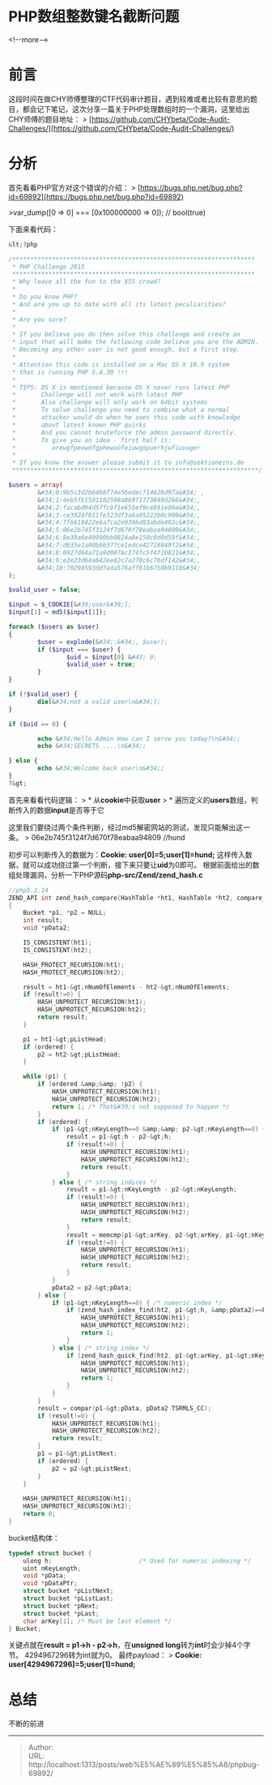 # PHP数组整数键名截断问题


&lt;!--more--&gt;

# 前言

这段时间在做CHY师傅整理的CTF代码审计题目，遇到较难或者比较有意思的题目，都会记下笔记，这次分享一篇关于PHP处理数组时的一个漏洞，这里给出CHY师傅的题目地址：
&gt; [https://github.com/CHYbeta/Code-Audit-Challenges/](https://github.com/CHYbeta/Code-Audit-Challenges/)


# 分析
首先看看PHP官方对这个错误的介绍：
&gt; [https://bugs.php.net/bug.php?id=69892](https://bugs.php.net/bug.php?id=69892)


&gt;var_dump([0 =&gt; 0] === [0x100000000 =&gt; 0]); // bool(true)

下面来看代码：
```PHP
&lt;?php

/*******************************************************************
 * PHP Challenge 2015
 *******************************************************************
 * Why leave all the fun to the XSS crowd?
 *
 * Do you know PHP?
 * And are you up to date with all its latest peculiarities?
 *
 * Are you sure?
 *
 * If you believe you do then solve this challenge and create an
 * input that will make the following code believe you are the ADMIN.
 * Becoming any other user is not good enough, but a first step.
 *
 * Attention this code is installed on a Mac OS X 10.9 system
 * that is running PHP 5.4.30 !!!
 *
 * TIPS: OS X is mentioned because OS X never runs latest PHP
 *       Challenge will not work with latest PHP
 *       Also challenge will only work on 64bit systems
 *       To solve challenge you need to combine what a normal
 *       attacker would do when he sees this code with knowledge
 *       about latest known PHP quirks
 *       And you cannot bruteforce the admin password directly.
 *       To give you an idea - first half is:
 *          orewgfpeowöfgphewoöfeiuwgöpuerhjwfiuvuger
 *
 * If you know the answer please submit it to info@sektioneins.de
 ********************************************************************/

$users = array(
        &#34;0:9b5c3d2b64b8f74e56edec71462bd97a&#34; ,
        &#34;1:4eb5fb1501102508a86971773849d266&#34;,
        &#34;2:facabd94d57fc9f1e655ef9ce891e86e&#34;,
        &#34;3:ce3924f011fe323df3a6a95222b0c909&#34;,
        &#34;4:7f6618422e6a7ca2e939bd83abde402c&#34;,
        &#34;5:06e2b745f3124f7d670f78eabaa94809&#34;,
        &#34;6:8e39a6e40900bb0824a8e150c0d0d59f&#34;,
        &#34;7:d035e1a80bbb377ce1edce42728849f2&#34;,
        &#34;8:0927d64a71a9d0078c274fc5f4f10821&#34;,
        &#34;9:e2e23d64a642ee82c7a270c6c76df142&#34;,
        &#34;10:70298593dd7ada576aff61b6750b9118&#34;
);

$valid_user = false;

$input = $_COOKIE[&#39;user&#39;];
$input[1] = md5($input[1]);

foreach ($users as $user)
{
        $user = explode(&#34;:&#34;, $user);
        if ($input === $user) {
                $uid = $input[0] &#43; 0;
                $valid_user = true;
        }
}

if (!$valid_user) {
        die(&#34;not a valid user\n&#34;);
}

if ($uid == 0) {

        echo &#34;Hello Admin How can I serve you today?\n&#34;;
        echo &#34;SECRETS ....\n&#34;;

} else {
        echo &#34;Welcome back user\n&#34;;
}
?&gt;

```
首先来看看代码逻辑：
&gt; * 从**cookie**中获取**user**
&gt; * 遍历定义的**users**数组，判断传入的数据**input**是否等于它

这里我们要绕过两个条件判断，经过md5解密网站的测试，发现只能解出这一条。
&gt; 06e2b745f3124f7d670f78eabaa94809      //hund

初步可以判断传入的数据为：**Cookie: user[0]=5;user[1]=hund;**
这样传入数据，就可以成功绕过第一个判断，接下来只要让**uid**为0即可。
根据前面给出的数组处理漏洞，分析一下PHP源码**php-src/Zend/zend_hash.c**
```C
//php5.2.14
ZEND_API int zend_hash_compare(HashTable *ht1, HashTable *ht2, compare_func_t compar, zend_bool ordered TSRMLS_DC)
{
	Bucket *p1, *p2 = NULL;
	int result;
	void *pData2;

	IS_CONSISTENT(ht1);
	IS_CONSISTENT(ht2);

	HASH_PROTECT_RECURSION(ht1); 
	HASH_PROTECT_RECURSION(ht2); 

	result = ht1-&gt;nNumOfElements - ht2-&gt;nNumOfElements;
	if (result!=0) {
		HASH_UNPROTECT_RECURSION(ht1); 
		HASH_UNPROTECT_RECURSION(ht2); 
		return result;
	}

	p1 = ht1-&gt;pListHead;
	if (ordered) {
		p2 = ht2-&gt;pListHead;
	}

	while (p1) {
		if (ordered &amp;&amp; !p2) {
			HASH_UNPROTECT_RECURSION(ht1); 
			HASH_UNPROTECT_RECURSION(ht2); 
			return 1; /* That&#39;s not supposed to happen */
		}
		if (ordered) {
			if (p1-&gt;nKeyLength==0 &amp;&amp; p2-&gt;nKeyLength==0) { /* numeric indices */
				result = p1-&gt;h - p2-&gt;h;
				if (result!=0) {
					HASH_UNPROTECT_RECURSION(ht1); 
					HASH_UNPROTECT_RECURSION(ht2); 
					return result;
				}
			} else { /* string indices */
				result = p1-&gt;nKeyLength - p2-&gt;nKeyLength;
				if (result!=0) {
					HASH_UNPROTECT_RECURSION(ht1); 
					HASH_UNPROTECT_RECURSION(ht2); 
					return result;
				}
				result = memcmp(p1-&gt;arKey, p2-&gt;arKey, p1-&gt;nKeyLength);
				if (result!=0) {
					HASH_UNPROTECT_RECURSION(ht1); 
					HASH_UNPROTECT_RECURSION(ht2); 
					return result;
				}
			}
			pData2 = p2-&gt;pData;
		} else {
			if (p1-&gt;nKeyLength==0) { /* numeric index */
				if (zend_hash_index_find(ht2, p1-&gt;h, &amp;pData2)==FAILURE) {
					HASH_UNPROTECT_RECURSION(ht1); 
					HASH_UNPROTECT_RECURSION(ht2); 
					return 1;
				}
			} else { /* string index */
				if (zend_hash_quick_find(ht2, p1-&gt;arKey, p1-&gt;nKeyLength, p1-&gt;h, &amp;pData2)==FAILURE) {
					HASH_UNPROTECT_RECURSION(ht1); 
					HASH_UNPROTECT_RECURSION(ht2); 
					return 1;
				}
			}
		}
		result = compar(p1-&gt;pData, pData2 TSRMLS_CC);
		if (result!=0) {
			HASH_UNPROTECT_RECURSION(ht1); 
			HASH_UNPROTECT_RECURSION(ht2); 
			return result;
		}
		p1 = p1-&gt;pListNext;
		if (ordered) {
			p2 = p2-&gt;pListNext;
		}
	}
	
	HASH_UNPROTECT_RECURSION(ht1); 
	HASH_UNPROTECT_RECURSION(ht2); 
	return 0;
}
```


bucket结构体：
```C
typedef struct bucket {
	ulong h;						/* Used for numeric indexing */
	uint nKeyLength;
	void *pData;
	void *pDataPtr;
	struct bucket *pListNext;
	struct bucket *pListLast;
	struct bucket *pNext;
	struct bucket *pLast;
	char arKey[1]; /* Must be last element */
} Bucket;
```
关键点就在**result = p1-&gt;h - p2-&gt;h**，在**unsigned long**转为**int**时会少掉4个字节。
4294967296转为int就为0。
最终payload：
&gt; **Cookie: user[4294967296]=5;user[1]=hund;**


# 总结

不断的前进

---

> Author:   
> URL: http://localhost:1313/posts/web%E5%AE%89%E5%85%A8/phpbug-69892/  

